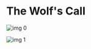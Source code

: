 # The Wolf's Call

![img 0](https://i.imgur.com/XuICBim.jpg)

![img 1](https://i.imgur.com/OG7gQj3.jpg)

